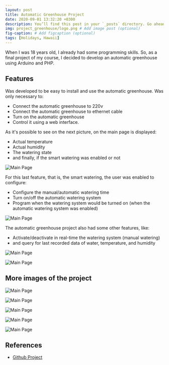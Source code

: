 ```yaml
---
layout: post
title: Automatic Greenhouse Project
date: 2020-09-01 13:32:20 +0300
description: You’ll find this post in your `_posts` directory. Go ahead and edit it and re-build the site to see your changes. # Add post description (optional)
img: project_greenhouse/logo.png # Add image post (optional)
fig-caption: # Add figcaption (optional)
tags: [Holidays, Hawaii]
---
```

When I was 18 years old, I already had some programming skills. So, as a final project of my course, I decided to develop an automatic greenhouse using Arduino and PHP.


## Features
Was developed to be easy to install and use the automatic greenhouse. Was only necessary to:
* Connect the automatic greenhouse to 220v
* Connect the automatic greenhouse to ethernet cable
* Turn on the automatic greenhouse
* Control it using a web interface.

As it's possible to see on the next picture, on the main page is displayed:
* Actual temperature
* Actual humidity
* The watering state
* and finally, if the smart watering was enabled or not

![Main Page]({{site.baseurl}}/assets/img/project_greenhouse/main_page.png)

For this last feature, that is, the smart watering, the user was enabled to configure:
* Configure the manual/automatic watering time
* Turn on/off the automatic watering system
* Program when the watering system would be turned on (when the automatic watering system was enabled)

![Main Page]({{site.baseurl}}/assets/img/project_greenhouse/configure_smart_watering_system.png)

The automatic greenhouse project also had some other features, like:
* Activate/deactivate in real-time the watering system (manual watering)
* and query for last recorded data of water, temperature, and humidity

![Main Page]({{site.baseurl}}/assets/img/project_greenhouse/manual_watering_system.png)

![Main Page]({{site.baseurl}}/assets/img/project_greenhouse/scan_data.png)


## More images of the project

![Main Page]({{site.baseurl}}/assets/img/project_greenhouse/eletric_schema.png)

![Main Page]({{site.baseurl}}/assets/img/project_greenhouse/result_1.jpg)

![Main Page]({{site.baseurl}}/assets/img/project_greenhouse/result_2.jpg)

![Main Page]({{site.baseurl}}/assets/img/project_greenhouse/result_3.jpg)

![Main Page]({{site.baseurl}}/assets/img/project_greenhouse/result_4.jpg)


## References
* [Github Project](https://github.com/brunocoelho1997/GreenhouseProject) 
